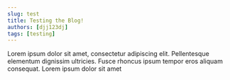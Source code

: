 ```yaml
---
slug: test
title: Testing the Blog!
authors: [djj123dj]
tags: [testing]
---
```


Lorem ipsum dolor sit amet, consectetur adipiscing elit. Pellentesque elementum dignissim ultricies. Fusce rhoncus ipsum tempor eros aliquam consequat. Lorem ipsum dolor sit amet

